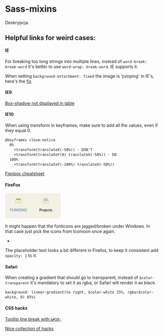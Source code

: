 # Sass-mixins
Deskrypcja.

## Helpful links for weird cases:
#### IE
For breaking too long strings into multiple lines, instead of `word-break: break-word` it's better to use `word-wrap: break-word`. IE supports it.

When setting `background-attachment: fixed` the image is 'jumping' in IE's, here's the [fix](https://stackoverflow.com/a/35700548)
#### IE9
[Box-shadow not displayed in table](http://stackoverflow.com/questions/5617455/box-shadow-on-ie9-doesnt-render-using-correct-css-works-on-firefox-chrome)
#### IE10
When using transform in keyframes, make sure to add all the values, even if they equal 0.
```
@keyframes close-notice
  0%
    +transform(translateX(-50%)) - DON'T
    +transform(translateY(0) translateX(-50%)) - DO
  100%
    +transform(translateY(-200%) translateX(-50%))
```    

[Flexbox cheatsheet](http://zomigi.com/blog/flexbox-syntax-for-ie-10/)
#### FireFox
![lol](https://raw.githubusercontent.com/Darex1991/Sass-mixins/master/assets/firefox_icons.png)

It might happen that the fonticons are jagged/broken under Windows. In that case just pick the icons from Icomoon once again.

-
The placeholder text looks a bit different in Firefox, to keep it consistent add `opacity: 1` to it.
#### Safari
When creating a gradient that should go to transparent, instead of `$color-transparent` it's mandatory to set it as rgba, or Safari will render it as black.
```
background: linear-gradient(to right, $color-white 25%, rgba($color-white, 0) 65%)
```    
#### CSS hacks
[Tooltip line break with `&#10;`](http://stackoverflow.com/questions/358874/how-can-i-use-a-carriage-return-in-a-html-tooltip)

[Nice collection of hacks](https://stackoverflow.com/questions/16348489/is-there-a-css-hack-for-safari-only-not-chrome)
